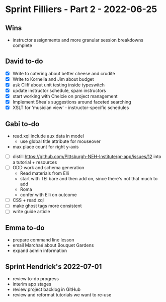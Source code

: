 # Sprint Filliers - Part 2 - 2022-06-25

## Wins
- instructor assignments and more granular session breakdowns complete

## David to-do
- [x] Write to catering about better cheese and crudité
- [x] Write to Kornelia and Jim about budget
- [x] ask Cliff about unit testing inside typeswitch
- [x] update instructor schedule, spam instructors
- [x] start working with Chelcie on project management
- [x] Implement Shea's suggestions around faceted searching
- [x] XSLT for 'musician view' - instructor-specific schedules

## Gabi to-do
- read.xql include aux data in model
    - use global title attribute for mouseover
- max place count for right y-axis
- [ ] distill https://github.com/Pittsburgh-NEH-Institute/pr-app/issues/12 into a tutorial + resources      
- [ ] ODD work and schema generation
	- Read materials from Elli
	- start with TEI bare and then add on, since there's not that much to add
	- Roma
	- confer with Elli on outcome
- [ ] CSS + read.xql		
- [ ] make ghost tags more consistent
- [ ] write guide article

## Emma to-do
- prepare command line lesson
- email Marchaé about Bouquet Gardens
- expand admin information

## Sprint Hendrick's 2022-07-01
- review to-do progress
- interim app stages
- review project backlog in GitHub
- review and reformat tutorials we want to re-use
